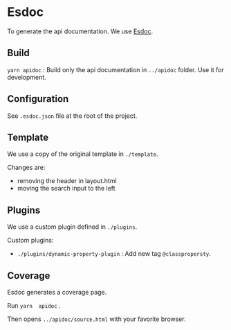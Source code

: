 # Esdoc

To generate the api documentation. We use [Esdoc](https://esdoc.org/).

## Build

`yarn apidoc`  : Build only the api documentation in `../apidoc` folder. Use it for development.

## Configuration

See `.esdoc.json` file at the root of the project.

## Template

We use a copy of the original template in `./template`.

Changes are:

- removing the header in layout.html
- moving the search input to the left

## Plugins

We use a custom plugin defined in `./plugins`.

Custom plugins:

- `./plugins/dynamic-property-plugin` : Add new tag `@classpropersty`.

## Coverage

Esdoc generates a coverage page.

Run `yarn  apidoc` .

Then opens `../apidoc/source.html` with your favorite browser.
